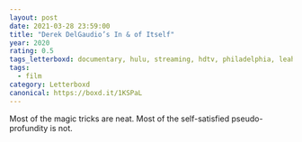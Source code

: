```yaml
---
layout: post 
date: 2021-03-28 23:59:00
title: "Derek DelGaudio’s In & of Itself"
year: 2020
rating: 0.5
tags_letterboxd: documentary, hulu, streaming, hdtv, philadelphia, leah
tags:
  - film
category: Letterboxd
canonical: https://boxd.it/1KSPaL
---
```


Most of the magic tricks are neat. Most of the self-satisfied pseudo-profundity is not.